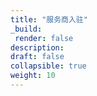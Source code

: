 ```yaml
---
title: "服务商入驻"
_build:
 render: false 
description:
draft: false
collapsible: true
weight: 10
---
```

